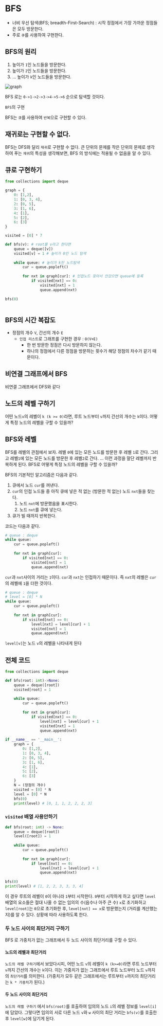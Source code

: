 # BFS

- 너비 우선 탐색(BFS; breadth-First-Search) : 시작 정점에서 가장 가까운 정점들은 모두 방문한다.
- 주로 `큐`를 사용하여 구현한다.



## BFS의 원리

1. 높이가 `1`인 노드들을 방문한다.
2. 높이가 `2`인 노드들을 방문한다.
3. ... 높이가 `k`인 노드들을 방문한다.



![graph](https://camo.githubusercontent.com/cf9ec9eafe052e3d3163c1d5cbf7239838da24f19160b4bc4352c561d6ef8453/68747470733a2f2f696d67312e6461756d63646e2e6e65742f7468756d622f523132383078302f3f73636f64653d6d746973746f72793226666e616d653d6874747073253341253246253246626c6f672e6b616b616f63646e2e6e6574253246646e25324662467a4844762532466274726743464778636f632532466b43534649534356626c4862764b6631657353525a4b253246696d672e6a7067)

BFS 로는 `0->1->2->3->4->5->6` 순으로 탐색할 것이다.



`BFS`의 구현

BFS는 `큐`를 사용하여 `반복`으로 구현할 수 있다.

## 재귀로는 구현할 수 없다.

BFS는 DFS와 달리 `재귀`로 구현할 수 없다. 큰 단위의 문제를 작은 단위의 문제로 생각하여 푸는 `재귀`의 특성을 생각해보면, BFS 의 방식에는 적용될 수 없음을 알 수 있다.



## 큐로 구현하기

```python
from collections import deque

graph = {
    0: [1,2],
    1: [0, 3, 4],
    2: [0, 5],
    3: [1, 6],
    4: [1],
    5: [2],
    6: [3]
}

visited = [0] * 7

def bfs(v): # root를 v라고 한다면
    queue = deque([v])
    visited[v] = 1 # 높이가 0인 노드 탐색
    
    while queue: # 높이가 k인 노드탐색
        cur = queue.popleft() 
        
        for nxt in graph[cur]: # 인접노드 찾아서 안갔으면 queue에 등록
            if visited[nxt] == 0:
                visited[nxt] = 1
                queue.append(nxt)
                
bfs(0)
    
```

## BFS의 시간 복잡도

- 정점의 개수 `V`, 간선의 개수 `E`
  - `인접 리스트`로 그래프를 구현한 경우 : `O(V+E)`
    - 한 번 방문한 정점은 다시 방문하지 않는다.
    - 하나의 정점에서 다른 정점을 방문하는 횟수가 해당 정점의 차수가 같기 때문이다.



## 비연결 그래프에서 BFS

비연결 그래프에서 DFS와 같다



## 노드의 레벨 구하기

어떤 노드`v`의 레벨이 `k (k >= 0)`라면, 루트 노드부터 `v`까지 간선의 개수는 `k`이다. 어떻게 특정 노드의 레벨을 구할 수 있을까?



## BFS와 레벨

BFS를 레벨의 관점에서 보자. 레벨 `0`에 있는 모든 노드를 방문한 후 레벨 `1`로 간다. 그리고 레벨`1`에 있는 모든 노드를 방문한 후 레벨`2`로 간다. ...   이런 과정을 말단 레벨까지 반복하게 된다. BFS로 어떻게 특정 노드의 레벨을 구할 수 있을까?



BFS의 기본적인 알고리즘은 다음과 같다.

1. 큐에서 노드 `cur`를 꺼낸다.
2. `cur`의 인접 노드들 중 아직 큐에 넣은 적 없는 (방문한 적 없는) 노드 `nxt`들을 찾는다.
   1. 노드 `nxt`에 방문했음을 표시한다.
   2. 노드 `nxt`를 큐에 넣는다.
3. 큐가 빌 때까지 반복한다.

코드는 다음과 같다.



```python
# queue : deque
while queue:
    cur = queue.popleft()
    
    for nxt in graph[cur]:
        if visited[nxt] == 0:
            visited[nxt] = 1
            queue.append(nxt)
```

`cur`과 `nxt`사이의 거리는 `1`이다. `cur`과 `nxt`는 인접하기 때문이다. 즉 `nxt`의 레벨은 `cur`의 레벨에 `1`을 더한 것이다. 

```python
# queue : deque
# level = [0] * N
while queue:
    cur = queue.popleft()
    
    for nxt in graph[cur]:
        if visited[nxt] == 0:
            level[nxt] = level[cur] + 1
            visited[nxt] = 1
            queue.append(nxt)
```

`level[v]`는 노드 `v`의 레벨을 나타내게 된다



## 전체 코드

```python
from collections import deque

def bfs(root: int)->None:
    queue = deque([root])
    visited[root] = 1
    
    while queue:
        cur = queue.popleft()
        
        for nxt in graph[cur]:
            if visited[nxt] == 0:
                level[nxt] = level[cur] + 1
                visited[nxt] = 1
                queue.append(nxt)
                
if __name__ == '__main__':
    graph = {
        0: [1,2],
        1: [0, 3, 4],
        2: [0, 5],
        3: [1, 6],
        4: [1],
        5: [2],
        6: [3]
    }
    N = (정점의 개수)
    visited = [0] * N
    level = [0] * N
    bfs(0)
    print(level) # [0, 1, 1, 2, 2, 2, 3]
```



### `visited` 배열 사용안하기

```python
def bfs(root: int) -> None:
    queue = deque([root])
    level([root]) = 1
    
    while queue:
        cur = queue.popleft()
        
        for nxt in graph[cur]:
            if level[nxt] == 0:
                level[nxt] = level[cur] + 1
                queue.append(nxt)
                
bfs(0)
print(level) # [1, 2, 2, 3, 3, 3, 4]
```

이 경우 루트의 레벨이 `0`이 아니라 `1`부터 시작한다. `0`부터 시작하게 하고 싶다면 `level` 배열의 요소들은 절대 나올 수 없는 임의의 수(음수나 아주 큰 수) `x`로 초기화하고 `level[root]`는 `0`으로 초기화한 후, `level[nxt] == x`로 방문했는지 (거리를 계산했는지)를 알 수 있다. 상황에 따라 사용하도록 한다.



### 두 노드 사이의 최단거리 구하기

BFS 로 가중치가 없는 그래프에서 두 노드 사이의 최단거리를 구할 수 있다.

#### 노드의 레벨과 최단거리

`노드의 레벨 구하기`에서 보았다시피, 어떤 노드 `v`의 레벨이 `k (k>=0)`라면 루트 노드부터 `v`까지 간선의 개수는 `k`이다. 이는 가중치가 없는 그래프에서 루트 노드부터 노드 `v`까지의 `최단거리`를 의미한다. (가중치가 모두 같은 그래프에서는 루트부터 `v`까지의 최단거리는 `k * 가중치`가 된다.)



#### 두 노드 사이의 최단거리

`노드의 레벨 구하기` 에서 `bfs(root)`를 호출하여 임의의 노드 `i`의 레벨 정보를 `level[i]`에 담았다. 그렇다면 임의의 서로 다른 노드 `v`와 `w` 사이의 최단 거리는 `bfs(v)`를 호출한 후 `level[w]`에 담기게 된다.